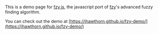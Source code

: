 This is a demo page for [fzy.js](https://github.com/jhawthorn/fzy.js),
the javascript port of [fzy](https://github.com/jhawthorn/fzy)'s advanced fuzzy finding algorithm.

You can check out the demo at [https://jhawthorn.github.io/fzy-demo/](https://jhawthorn.github.io/fzy-demo/)
